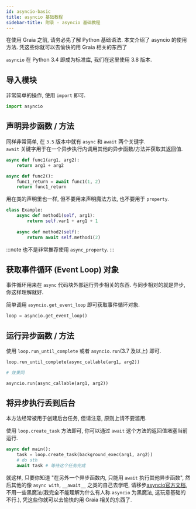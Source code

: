 ```yaml
---
id: asyncio-basic
title: asyncio 基础教程
sidebar-title: 附录 - asyncio 基础教程
---
```


在使用 Graia 之前, 请务必先了解 Python 基础语法. 本文介绍了 asyncio 的使用方法. 凭这些你就可以去愉快的用 Graia 相关的东西了

`asyncio` 在 Python 3.4 即成为标准库, 我们在这里使用 3.8 版本.

## 导入模块

非常简单的操作, 使用 `import` 即可.

```py
import asyncio
```

## 声明异步函数 / 方法

同样非常简单, 在 `3.5` 版本中就有 `async` 和 `await` 两个关键字.  
`await` 关键字用于在一个异步执行内调用其他的异步函数/方法并获取其返回值.

```py
async def func1(arg1, arg2):
    return arg1 + arg2

async def func2():
    func1_return = await func1(1, 2)
    return func1_return
```

用在类的声明里也一样, 但不要用来声明魔法方法, 也不要用于 `property`.

```py
class Example:
    async def method1(self, arg1):
        return self.var1 + arg1 + 1
    
    async def method2(self):
        return await self.method1(2)
```

:::note
也不是非常推荐使用 `async_property`.
:::

## 获取事件循环 (Event Loop) 对象

事件循环用来在 `async` 代码块外部运行异步相关的东西. 与同步相对的就是异步, 你这样理解就好.

简单调用 `asyncio.get_event_loop` 即可获取事件循环对象.

```py
loop = asyncio.get_event_loop()
```

## 运行异步函数 / 方法

使用 `loop.run_until_complete` 或者 `asyncio.run`(3.7 及以上) 即可.

```py
loop.run_until_complete(async_callable(arg1, arg2))

# 效果同

asyncio.run(async_callable(arg1, arg2))
```

## 将异步执行丢到后台

本方法经常被用于创建后台任务, 但请注意, 原则上请不要滥用.

使用 `loop.create_task` 方法即可, 你可以通过 `await` 这个方法的返回值堵塞当前运行.

```py
async def main():
    task = loop.create_task(background_exec(arg1, arg2))
    # do sth
    await task # 等待这个任务完成
```

就这样, 只要你知道 "在另外一个异步函数内, 只能用 `await` 执行其他异步函数", 然后其他的像 `async with`, `__await__` 之类的自己去学吧, 请移步[asyncio官方文档](https://docs.python.org/zh-cn/3/library/asyncio.html), 不用一些黑魔法(我完全不能理解为什么有人称 `asyncio` 为黑魔法, 这玩意基础的不行.), 凭这些你就可以去愉快的用 Graia 相关的东西了.
